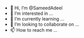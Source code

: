 - 👋 Hi, I’m @SameedAdeel
- 👀 I’m interested in ...
- 🌱 I’m currently learning ...
- 💞️ I’m looking to collaborate on ...
- 📫 How to reach me ...

<!---
SameedAdeel/SameedAdeel is a ✨ special ✨ repository because its `README.md` (this file) appears on your GitHub profile.
You can click the Preview link to take a look at your changes.
--->

